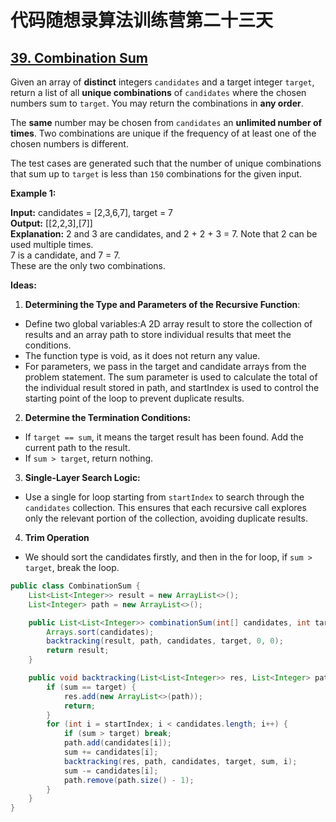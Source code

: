 # 代码随想录算法训练营第二十三天
## [39. Combination Sum](https://leetcode.com/problems/combination-sum/description/)

Given an array of **distinct** integers `candidates` and a target integer `target`, return a list of all **unique combinations** of `candidates` where the chosen numbers sum to `target`. You may return the combinations in **any order**.

The **same** number may be chosen from `candidates` an **unlimited number of times**. Two combinations are unique if the 
frequency
 of at least one of the chosen numbers is different.

The test cases are generated such that the number of unique combinations that sum up to `target` is less than `150` combinations for the given input.

**Example 1:**

**Input:** candidates = [2,3,6,7], target = 7<br>
**Output:** [[2,2,3],[7]]<br>
**Explanation:**
2 and 3 are candidates, and 2 + 2 + 3 = 7. Note that 2 can be used multiple times.<br>
7 is a candidate, and 7 = 7.<br>
These are the only two combinations.

**Ideas:**
1. **Determining the Type and Parameters of the Recursive Function**:
* Define two global variables:A 2D array result to store the collection of results and an array path to store individual results that meet the conditions.
* The function type is void, as it does not return any value.
* For parameters, we pass in the target and candidate arrays from the problem statement. The sum parameter is used to calculate the total of the individual result stored in path, and startIndex is used to control the
starting point of the loop to prevent duplicate results.

2. **Determine the Termination Conditions:**
* If `target == sum`, it means the target result has been found. Add the current path to the result.
* If `sum > target`, return nothing.

3. **Single-Layer Search Logic:**
* Use a single for loop starting from `startIndex` to search through the `candidates` collection. This ensures that each recursive call explores only the relevant portion of the collection, avoiding duplicate results.

4. **Trim Operation**
* We should sort the candidates firstly, and then in the for loop, if `sum > target`, break the loop.

```Java
public class CombinationSum {
    List<List<Integer>> result = new ArrayList<>();
    List<Integer> path = new ArrayList<>();

    public List<List<Integer>> combinationSum(int[] candidates, int target) {
        Arrays.sort(candidates);
        backtracking(result, path, candidates, target, 0, 0);
        return result;
    }

    public void backtracking(List<List<Integer>> res, List<Integer> path, int[] candidates, int target, int sum, int startIndex) {
        if (sum == target) {
            res.add(new ArrayList<>(path));
            return;
        }
        for (int i = startIndex; i < candidates.length; i++) {
            if (sum > target) break;
            path.add(candidates[i]);
            sum += candidates[i];
            backtracking(res, path, candidates, target, sum, i);
            sum -= candidates[i];
            path.remove(path.size() - 1);
        }
    }
}
```






























